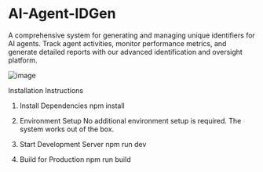 # AI-Agent-IDGen
A comprehensive system for generating and managing unique identifiers for AI agents. Track agent activities, monitor performance metrics, and generate detailed reports with our advanced identification and oversight platform.

![image](https://github.com/user-attachments/assets/aed28f4a-e3d3-4c24-9041-add74a111fee)

Installation Instructions
1. Install Dependencies
npm install
2. Environment Setup
No additional environment setup is required. The system works out of the box.

3. Start Development Server
npm run dev
4. Build for Production
npm run build
